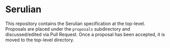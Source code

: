 # Serulian

This repository contains the Serulian specification at the top-level. Proposals are placed under the `proposals` subdirectory and discussed/edited via Pull Request. Once a proposal has been accepted, it is moved to the top-level directory.


